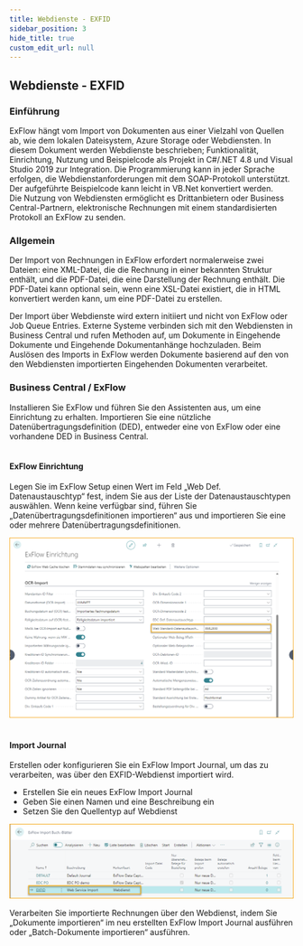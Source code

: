 ```yaml
---
title: Webdienste - EXFID
sidebar_position: 3
hide_title: true
custom_edit_url: null
---
```

## Webdienste - EXFID

### Einführung
ExFlow hängt vom Import von Dokumenten aus einer Vielzahl von Quellen ab, wie dem lokalen Dateisystem, Azure Storage oder Webdiensten. In diesem Dokument werden Webdienste beschrieben; Funktionalität, Einrichtung, Nutzung und Beispielcode als Projekt in C#/.NET 4.8 und Visual Studio 2019 zur Integration. Die Programmierung kann in jeder Sprache erfolgen, die Webdienstanforderungen mit dem SOAP-Protokoll unterstützt. Der aufgeführte Beispielcode kann leicht in VB.Net konvertiert werden.<br/>
Die Nutzung von Webdiensten ermöglicht es Drittanbietern oder Business Central-Partnern, elektronische Rechnungen mit einem standardisierten Protokoll an ExFlow zu senden.

### Allgemein
Der Import von Rechnungen in ExFlow erfordert normalerweise zwei Dateien: eine XML-Datei, die die Rechnung in einer bekannten Struktur enthält, und die PDF-Datei, die eine Darstellung der Rechnung enthält. Die PDF-Datei kann optional sein, wenn eine XSL-Datei existiert, die in HTML konvertiert werden kann, um eine PDF-Datei zu erstellen.

Der Import über Webdienste wird extern initiiert und nicht von ExFlow oder Job Queue Entries. Externe Systeme verbinden sich mit den Webdiensten in Business Central und rufen Methoden auf, um Dokumente in Eingehende Dokumente und Eingehende Dokumentanhänge hochzuladen. Beim Auslösen des Imports in ExFlow werden Dokumente basierend auf den von den Webdiensten importierten Eingehenden Dokumenten verarbeitet.

### Business Central / ExFlow
Installieren Sie ExFlow und führen Sie den Assistenten aus, um eine Einrichtung zu erhalten. Importieren Sie eine nützliche Datenübertragungsdefinition (DED), entweder eine von ExFlow oder eine vorhandene DED in Business Central.<br/><br/>

#### ExFlow Einrichtung
Legen Sie im ExFlow Setup einen Wert im Feld „Web Def. Datenaustauschtyp“ fest, indem Sie aus der Liste der Datenaustauschtypen auswählen. Wenn keine verfügbar sind, führen Sie „Datenübertragungsdefinitionen importieren“ aus und importieren Sie eine oder mehrere Datenübertragungsdefinitionen.

![ExFlow Setup OCR Import](../../images/exflow-setup-ocr-import-002.png)<br/><br/>

#### Import Journal
Erstellen oder konfigurieren Sie ein ExFlow Import Journal, um das zu verarbeiten, was über den EXFID-Webdienst importiert wird.
* Erstellen Sie ein neues ExFlow Import Journal
* Geben Sie einen Namen und eine Beschreibung ein
* Setzen Sie den Quellentyp auf Webdienst

![ExFlow Import Journals](../../images/import-journals-002.png)

Verarbeiten Sie importierte Rechnungen über den Webdienst, indem Sie „Dokumente importieren“ im neu erstellten ExFlow Import Journal ausführen oder „Batch-Dokumente importieren“ ausführen.
